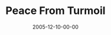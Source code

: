 ---
layout: message
category: message
series: "An Unexpected Interruption of Scandalous Love"
title: "Peace From Turmoil"
date: 2005-12-10-00-00
message_id: 90
---